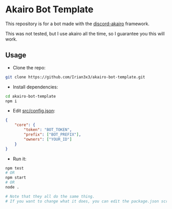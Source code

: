 # Akairo Bot Template
This repository is for a bot made with the [discord-akairo](https://discord-akairo.github.io) framework.

This was not tested, but I use akairo all the time, so I guarantee you this will work.
## Usage
- Clone the repo:
```bash
git clone https://github.com/Irian3x3/akairo-bot-template.git
```
- Install dependencies:
```bash
cd akairo-bot-template
npm i
```
- Edit [src/config.json](src/config.json):
```json
{
    "core": {
        "token": "BOT_TOKEN",
        "prefix": ["BOT_PREFIX"],
        "owners": ["YOUR_ID"]
    }
}
```
- Run it:
```bash
npm test
# OR
npm start
# OR
node .

# Note that they all do the same thing. 
# If you want to change what it does, you can edit the package.json scripts.
```